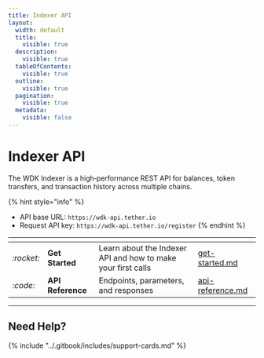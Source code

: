```yaml
---
title: Indexer API
layout:
  width: default
  title:
    visible: true
  description:
    visible: true
  tableOfContents:
    visible: true
  outline:
    visible: true
  pagination:
    visible: true
  metadata:
    visible: false
---
```


# Indexer API

The WDK Indexer is a high‑performance REST API for balances, token transfers, and transaction history across multiple chains.

{% hint style="info" %}
- API base URL: `https://wdk-api.tether.io`
- Request API key: `https://wdk-api.tether.io/register`
{% endhint %}

<table data-card-size="large" data-view="cards">
	<thead>
		<tr>
			<th></th>
			<th></th>
			<th></th>
			<th data-hidden data-card-target data-type="content-ref"></th>
		</tr>
	</thead>
	<tbody>
		<tr>
			<td>
				<i class="fa-rocket">:rocket:</i>
			</td>
			<td>
				<strong>Get Started</strong>
			</td>
        <td>Learn about the Indexer API and how to make your first calls</td>
			<td>
				<a href="./get-started.md">get-started.md</a>
			</td>
		</tr>
		<tr>
			<td>
				<i class="fa-code">:code:</i>
			</td>
			<td>
				<strong>API Reference</strong>
			</td>
        <td>Endpoints, parameters, and responses</td>
			<td>
				<a href="./api-reference.md">api-reference.md</a>
			</td>
		</tr>
	</tbody>
</table>

***

## Need Help?

{% include "../.gitbook/includes/support-cards.md" %}

